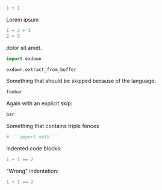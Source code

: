 ```python
1 + 1
```
Lorem ipsum
```python
1 + 2 + 3
2 + 5
```
dolor sit amet.
```python
import exdown

exdown.extract_from_buffer
```
Something that should be skipped because of the language:
```bash
foobar
```
Again with an explicit skip:
<!--exdown-skip-->
```python
bar
```

Something that contains triple fences
```python
# ```import math```
```

Indented code blocks:
  ```python
  1 + 1 == 2
  ```

"Wrong" indentation:
```python
1 + 1 == 2
  ```
